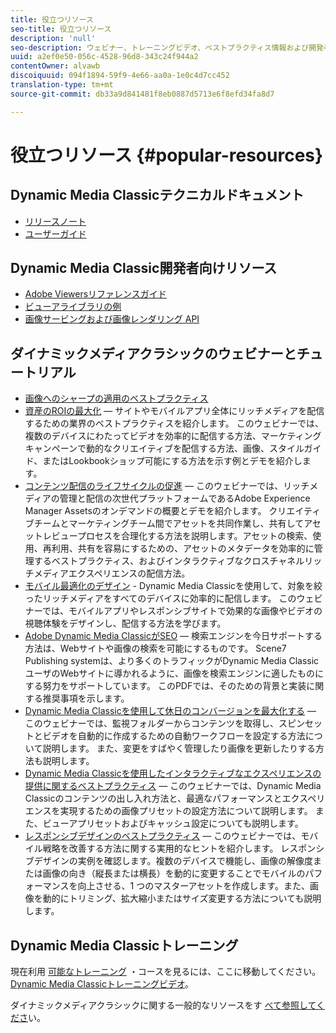 ```yaml
---
title: 役立つリソース
seo-title: 役立つリソース
description: 'null'
seo-description: ウェビナー、トレーニングビデオ、ベストプラクティス情報および開発者向けリソースへのリンクです。
uuid: a2ef0e50-056c-4528-96d8-343c24f944a2
contentOwner: alvawb
discoiquuid: 094f1894-59f9-4e66-aa0a-1e0c4d7cc452
translation-type: tm+mt
source-git-commit: db33a9d841481f8eb0887d5713e6f8efd34fa8d7

---
```



# 役立つリソース {#popular-resources}

## Dynamic Media Classicテクニカルドキュメント

* [リリースノート](https://marketing.adobe.com/resources/help/en_US/s7/release_notes/index.html)
* [ユーザーガイド](introduction.md)

## Dynamic Media Classic開発者向けリソース

* [Adobe Viewersリファレンスガイド](https://marketing.adobe.com/resources/help/en_US/s7/viewers_ref/index.html)
* [ビューアライブラリの例](https://landing.adobe.com/en/na/dynamic-media/ctir-2755/live-demos.html)
* [画像サービングおよび画像レンダリング API](https://marketing.adobe.com/resources/help/en_US/s7/is_ir_api/index.html)

## ダイナミックメディアクラシックのウェビナーとチュートリアル

* [画像へのシャープの適用のベストプラクティス](/help/assets/s7_sharpening_images.pdf)
* [資産のROIの最大化](https://adobecustomersuccess.adobeconnect.com/p5ar3hfrrec/?launcher=false&fcsContent=true&pbMode=normal&proto=true) — サイトやモバイルアプリ全体にリッチメディアを配信するための業界のベストプラクティスを紹介します。 このウェビナーでは、複数のデバイスにわたってビデオを効率的に配信する方法、マーケティングキャンペーンで動的なクリエイティブを配信する方法、画像、スタイルガイド、またはLookbookショップ可能にする方法を示す例とデモを紹介します。
* [コンテンツ配信のライフサイクルの促進](https://adobecustomersuccess.adobeconnect.com/p88ducm9pqv/) — このウェビナーでは、リッチメディアの管理と配信の次世代プラットフォームであるAdobe Experience Manager Assetsのオンデマンドの概要とデモを紹介します。 クリエイティブチームとマーケティングチーム間でアセットを共同作業し、共有してアセットレビュープロセスを合理化する方法を説明します。アセットの検索、使用、再利用、共有を容易にするための、アセットのメタデータを効率的に管理するベストプラクティス、およびインタラクティブなクロスチャネルリッチメディアエクスペリエンスの配信方法。
* [モバイル最適化のデザイン](https://adobecustomersuccess.adobeconnect.com/p6oqd3wydif/?launcher=false&fcsContent=true&pbMode=normal&proto=true) - Dynamic Media Classicを使用して、対象を絞ったリッチメディアをすべてのデバイスに効率的に配信します。 このウェビナーでは、モバイルアプリやレスポンシブサイトで効果的な画像やビデオの視聴体験をデザインし、配信する方法を学びます。
* [Adobe Dynamic Media ClassicがSEO](/help/assets/s7_seo.pdf) — 検索エンジンを今日サポートする方法は、Webサイトや画像の検索を可能にするものです。 Scene7 Publishing systemは、より多くのトラフィックがDynamic Media ClassicユーザのWebサイトに導かれるように、画像を検索エンジンに適したものにする努力をサポートしています。 このPDFでは、そのための背景と実装に関する推奨事項を示します。
* [Dynamic Media Classicを使用して休日のコンバージョンを最大化する](https://adobecustomersuccess.adobeconnect.com/p32n1yr85c9/?proto=true) — このウェビナーでは、監視フォルダーからコンテンツを取得し、スピンセットとビデオを自動的に作成するための自動ワークフローを設定する方法について説明します。 また、変更をすばやく管理したり画像を更新したりする方法も説明します。
* [Dynamic Media Classicを使用したインタラクティブなエクスペリエンスの提供に関するベストプラクティス](http://seminars.adobeconnect.com/p7wb8ej3u6d/) — このウェビナーでは、Dynamic Media Classicのコンテンツの出し入れ方法と、最適なパフォーマンスとエクスペリエンスを実現するための画像プリセットの設定方法について説明します。 また、ビューアプリセットおよびキャッシュ設定についても説明します。
* [レスポンシブデザインのベストプラクティス](http://offers.adobe.com/en/na/marketing/landings/_40458_responsive_design_live_on_demand_webinar.html) — このウェビナーでは、モバイル戦略を改善する方法に関する実用的なヒントを紹介します。 レスポンシブデザインの実例を確認します。複数のデバイスで機能し、画像の解像度または画像の向き（縦長または横長）を動的に変更することでモバイルのパフォーマンスを向上させる、1 つのマスターアセットを作成します。また、画像を動的にトリミング、拡大縮小またはサイズ変更する方法についても説明します。

## Dynamic Media Classicトレーニング

現在利用 [可能なトレーニング](http://training.adobe.com/training/courses.html#product=adobe-scene7) ・コースを見るには、ここに移動してください。
[Dynamic Media Classicトレーニングビデオ](https://marketing.adobe.com/resources/help/en_US/s7/training-videos/)。

ダイナミックメディアクラシックに関する一般的なリソースをす [べて参照してくださ](home.md)い。